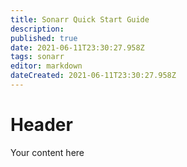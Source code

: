 ```yaml
---
title: Sonarr Quick Start Guide
description: 
published: true
date: 2021-06-11T23:30:27.958Z
tags: sonarr
editor: markdown
dateCreated: 2021-06-11T23:30:27.958Z
---
```


# Header
Your content here